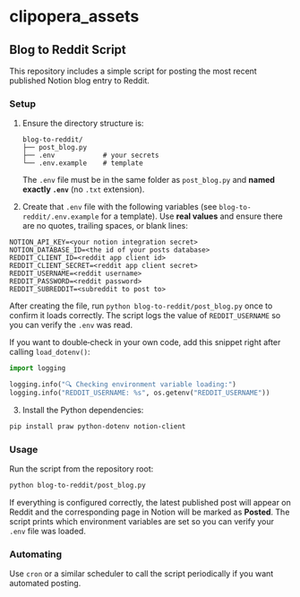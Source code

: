 # clipopera_assets

## Blog to Reddit Script

This repository includes a simple script for posting the most recent published Notion blog entry to Reddit.

### Setup

1. Ensure the directory structure is:

   ```
   blog-to-reddit/
   ├── post_blog.py
   ├── .env            # your secrets
   └── .env.example    # template
   ```

   The `.env` file must be in the same folder as `post_blog.py` and
   **named exactly `.env`** (no `.txt` extension).

2. Create that `.env` file with the following variables (see
   `blog-to-reddit/.env.example` for a template). Use **real values** and
   ensure there are no quotes, trailing spaces, or blank lines:

```
NOTION_API_KEY=<your notion integration secret>
NOTION_DATABASE_ID=<the id of your posts database>
REDDIT_CLIENT_ID=<reddit app client id>
REDDIT_CLIENT_SECRET=<reddit app client secret>
REDDIT_USERNAME=<reddit username>
REDDIT_PASSWORD=<reddit password>
REDDIT_SUBREDDIT=<subreddit to post to>
```

   After creating the file, run `python blog-to-reddit/post_blog.py` once
   to confirm it loads correctly. The script logs the value of
   `REDDIT_USERNAME` so you can verify the `.env` was read.

   If you want to double‑check in your own code, add this snippet right
   after calling `load_dotenv()`:

   ```python
   import logging

   logging.info("🔍 Checking environment variable loading:")
   logging.info("REDDIT_USERNAME: %s", os.getenv("REDDIT_USERNAME"))
   ```

3. Install the Python dependencies:

```bash
pip install praw python-dotenv notion-client
```

### Usage

Run the script from the repository root:

```bash
python blog-to-reddit/post_blog.py
```

If everything is configured correctly, the latest published post will appear on Reddit and the corresponding page in Notion will be marked as **Posted**.
The script prints which environment variables are set so you can verify your `.env` file was loaded.

### Automating

Use `cron` or a similar scheduler to call the script periodically if you want automated posting.
